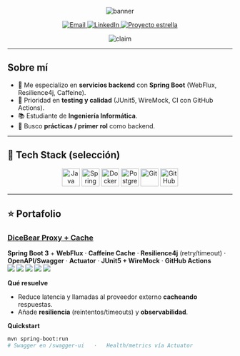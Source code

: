 <!-- ====== HERO / BANNER ====== -->
<p align="center">
  <img src="https://capsule-render.vercel.app/api?type=rect&color=0:0ea5e9,100:16a34a&height=110&section=header&text=Jesús%20R.%20|%20Backend%20Developer&fontColor=ffffff&fontSize=32&fontAlignY=55&desc=Java%20·%20Spring%20Boot%20·%20APIs%20resilientes&descAlignY=85" alt="banner" />
</p>

<!-- ====== CTA ====== -->
<p align="center">
  <a href="mailto:villalbero14@gmail.com">
    <img src="https://img.shields.io/badge/Contáctame-Email-0ea5e9?style=for-the-badge&logo=gmail&logoColor=white&labelColor=111827" alt="Email" />
  </a>
  <a href="https://www.linkedin.com/https://www.linkedin.com/in/jes%C3%BAs-ram%C3%ADrez-mart%C3%ADnez-66764b214/">
    <img src="https://img.shields.io/badge/LinkedIn-Conectemos-0A66C2?style=for-the-badge&logo=linkedin&logoColor=white&labelColor=111827" alt="LinkedIn" />
  </a>
  <a href="https://github.com/jesrammar/spring-dicebear-proxy-cache">
    <img src="https://img.shields.io/badge/Proyecto%20estrella-DiceBear%20Proxy-16a34a?style=for-the-badge&logo=spring&logoColor=white&labelColor=111827" alt="Proyecto estrella" />
  </a>
</p>

<!-- ====== ONE-LINER (marketing) ====== -->
<p align="center">
  <img src="https://readme-typing-svg.demolab.com?font=Fira+Code&size=20&pause=1100&center=true&vCenter=true&width=900&lines=Backend+Developer+enfocado+en+APIs+resilientes%2C+cach%C3%A9+y+pruebas;Java+%7C+Spring+Boot+%7C+WebFlux+%7C+Resilience4j;Estudiante+de+Ing.+Inform%C3%A1tica+%F0%9F%93%96" alt="claim" />
</p>

---

## Sobre mí
- 🎯 Me especializo en **servicios backend** con **Spring Boot** (WebFlux, Resilience4j, Caffeine).
- 🧪 Prioridad en **testing y calidad** (JUnit5, WireMock, CI con GitHub Actions).
- 📚 Estudiante de **Ingeniería Informática**.  
- 🔎 Busco **prácticas / primer rol** como backend.

---

## 🧰 Tech Stack (selección)
<p align="center">
  <img src="https://cdn.jsdelivr.net/gh/devicons/devicon/icons/java/java-original.svg" height="40" alt="Java"/>
  <img src="https://cdn.jsdelivr.net/gh/devicons/devicon/icons/spring/spring-original.svg" height="40" alt="Spring"/>
  <img src="https://cdn.jsdelivr.net/gh/devicons/devicon/icons/docker/docker-original.svg" height="40" alt="Docker"/>
  <img src="https://cdn.jsdelivr.net/gh/devicons/devicon/icons/postgresql/postgresql-original.svg" height="40" alt="PostgreSQL"/>
  <img src="https://cdn.jsdelivr.net/gh/devicons/devicon/icons/git/git-original.svg" height="40" alt="Git"/>
  <img src="https://cdn.jsdelivr.net/gh/devicons/devicon/icons/github/github-original.svg" height="40" alt="GitHub"/>
</p>

---

## ⭐ Portafolio
### [DiceBear Proxy + Cache](https://github.com/jesrammar/spring-dicebear-proxy-cache)
**Spring Boot 3** + **WebFlux** · **Caffeine Cache** · **Resilience4j** (retry/timeout) · **OpenAPI/Swagger** · **Actuator** · **JUnit5 + WireMock** · **GitHub Actions**  
<img src="https://img.shields.io/badge/Java-21-111827?style=flat&logo=openjdk&logoColor=white"> <img src="https://img.shields.io/badge/Spring_Boot-3.x-111827?style=flat&logo=springboot&logoColor=16a34a"> <img src="https://img.shields.io/badge/Caffeine-Cache-111827?style=flat"> <img src="https://img.shields.io/badge/Resilience4j-Retry%2FTimeout-111827?style=flat"> <img src="https://img.shields.io/badge/Docs-OpenAPI%2FSwagger-111827?style=flat">

**Qué resuelve**
- Reduce latencia y llamadas al proveedor externo **cacheando** respuestas.
- Añade **resiliencia** (reintentos/timeouts) y **observabilidad**.

**Quickstart**
```bash
mvn spring-boot:run
# Swagger en /swagger-ui   ·   Health/metrics vía Actuator
